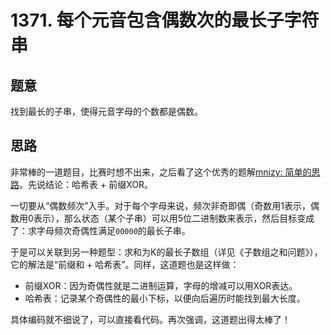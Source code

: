 # 1371. 每个元音包含偶数次的最长子字符串

## 题意

找到最长的子串，使得元音字母的个数都是偶数。

## 思路

非常棒的一道题目，比赛时想不出来，之后看了这个优秀的题解[mnizy: 简单的思路](https://leetcode-cn.com/problems/find-the-longest-substring-containing-vowels-in-even-counts/solution/jian-dan-de-si-lu-by-mnizy/)。先说结论：哈希表 + 前缀XOR。

一切要从“偶数频次”入手。对于每个字母来说，频次非奇即偶（奇数用1表示，偶数用0表示），那么状态（某个子串）可以用5位二进制数来表示，然后目标变成了：求字母频次奇偶性满足`00000`的最长子串。

于是可以关联到另一种题型：求和为K的最长子数组（详见《子数组之和问题》），它的解法是“前缀和 + 哈希表”。同样，这道题也是这样做：

- 前缀XOR：因为奇偶性就是二进制运算，字母的增减可以用XOR表达。
- 哈希表：记录某个奇偶性的最小下标，以便向后遍历时能找到最大长度。

具体编码就不细说了，可以直接看代码。再次强调，这道题出得太棒了！
